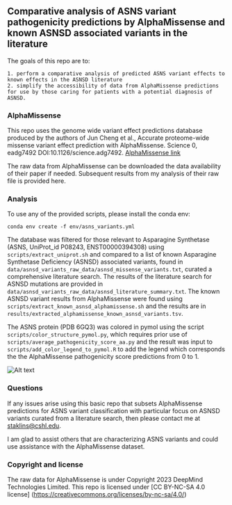 ## Comparative analysis of ASNS variant pathogenicity predictions by AlphaMissense and known ASNSD associated variants in the literature

The goals of this repo are to:

    1. perform a comparative analysis of predicted ASNS variant effects to known effects in the ASNSD literature
    2. simplify the accessibility of data from AlphaMissense predictions for use by those caring for patients with a potential diagnosis of ASNSD.

### AlphaMissense

This repo uses the genome wide variant effect predictions database produced by the authors of Jun Cheng et al., Accurate proteome-wide missense variant effect prediction with AlphaMissense. Science 0, eadg7492 DOI:10.1126/science.adg7492. [AlphaMissense link](https://www.science.org/doi/10.1126/science.adg7492)

The raw data from AlphaMissense can be downloaded the data availability of their paper if needed. Subsequent results from my analysis of their raw file is provided here.

### Analysis

To use any of the provided scripts, please install the conda env:
```
conda env create -f env/asns_variants.yml
```

The database was filtered for those relevant to Asparagine Synthetase (ASNS, UniProt_id P08243, ENST00000394308) using `scripts/extract_uniprot.sh` and compared to a list of known Asparagine Synthetase Deficiency (ASNSD) associated variants, found in `data/asnsd_variants_raw_data/asnsd_missense_variants.txt`, curated a comprehensive literature search. The results of the literature search for ASNSD mutations are provided in `data/asnsd_variants_raw_data/asnsd_literature_summary.txt`. The known ASNSD variant results from AlphaMissense were found using `scripts/extract_known_asnsd_alphamissense.sh` and the results are in `results/extracted_alphamissense_known_asnsd_variants.tsv`.

The ASNS protein (PDB 6GQ3) was colored in pymol using the script `scripts/color_structure_pymol.py`, which requires prior use of `scripts/average_pathogenicity_score_aa.py` and the result was input to `scripts/add_color_legend_to_pymol.R` to add the legend which corresponds the the AlphaMissense pathogenicity score predictions from 0 to 1.

![Alt text](/results/pathogenic_colored_asns_legend.png?raw=true "ASNS protein structure with amino acids colored by the average AlphaMissense pathogenicity score")


### Questions

If any issues arise using this basic repo that subsets AlphaMissense predictions for ASNS variant classification with particular focus on ASNSD variants curated from a literature search, then please contact me at staklins@cshl.edu. 

I am glad to assist others that are characterizing ASNS variants and could use assistance with the AlphaMissense dataset.

### Copyright and license

The raw data for AlphaMissense is under Copyright 2023 DeepMind Technologies Limited.
This repo is licensed under [CC BY-NC-SA 4.0 license] (https://creativecommons.org/licenses/by-nc-sa/4.0/)
